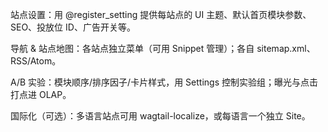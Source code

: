 站点设置：用 @register_setting 提供每站点的 UI 主题、默认首页模块参数、SEO、投放位 ID、广告开关等。

导航 & 站点地图：各站点独立菜单（可用 Snippet 管理）；各自 sitemap.xml、RSS/Atom。

A/B 实验：模块顺序/排序因子/卡片样式，用 Settings 控制实验组；曝光与点击打点进 OLAP。

国际化（可选）：多语言站点可用 wagtail-localize，或每语言一个独立 Site。
